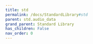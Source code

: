 ```yaml
---
title: std
permalink: /docs/StandardLibrary#std
parent: std.audio_data
grand_parent: Standard Library
has_children: False
nav_order: 0
---
```

